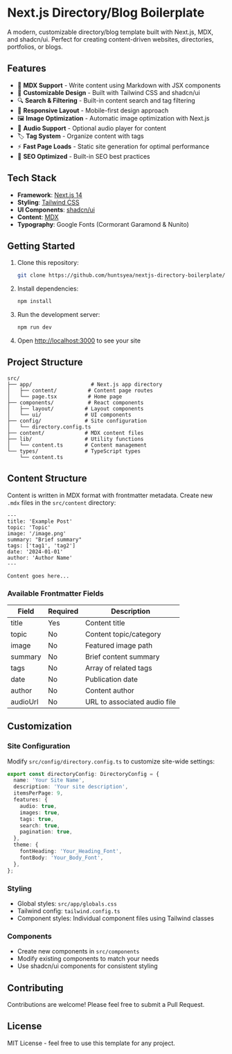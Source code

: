 # Next.js Directory/Blog Boilerplate

A modern, customizable directory/blog template built with Next.js, MDX, and shadcn/ui. Perfect for creating content-driven websites, directories, portfolios, or blogs.

## Features

- 📝 **MDX Support** - Write content using Markdown with JSX components
- 🎨 **Customizable Design** - Built with Tailwind CSS and shadcn/ui
- 🔍 **Search & Filtering** - Built-in content search and tag filtering
- 📱 **Responsive Layout** - Mobile-first design approach
- 🖼️ **Image Optimization** - Automatic image optimization with Next.js
- 🎵 **Audio Support** - Optional audio player for content
- 🏷️ **Tag System** - Organize content with tags
- ⚡ **Fast Page Loads** - Static site generation for optimal performance
- 🎯 **SEO Optimized** - Built-in SEO best practices

## Tech Stack

- **Framework**: [Next.js 14](https://nextjs.org/)
- **Styling**: [Tailwind CSS](https://tailwindcss.com/)
- **UI Components**: [shadcn/ui](https://ui.shadcn.com/)
- **Content**: [MDX](https://mdxjs.com/)
- **Typography**: Google Fonts (Cormorant Garamond & Nunito)

## Getting Started

1. Clone this repository:
   ```bash
   git clone https://github.com/huntsyea/nextjs-directory-boilerplate/
   ```

2. Install dependencies:
   ```bash
   npm install
   ```

3. Run the development server:
   ```bash
   npm run dev
   ```

4. Open [http://localhost:3000](http://localhost:3000) to see your site

## Project Structure

```
src/
├── app/                   # Next.js app directory
│   ├── content/          # Content page routes
│   └── page.tsx          # Home page
├── components/           # React components
│   ├── layout/          # Layout components
│   └── ui/              # UI components
├── config/              # Site configuration
│   └── directory.config.ts
├── content/             # MDX content files
├── lib/                 # Utility functions
│   └── content.ts       # Content management
└── types/               # TypeScript types
    └── content.ts
```

## Content Structure

Content is written in MDX format with frontmatter metadata. Create new `.mdx` files in the `src/content` directory:

```mdx
---
title: 'Example Post'
topic: 'Topic'
image: '/image.png'
summary: "Brief summary"
tags: ['tag1', 'tag2']
date: '2024-01-01'
author: 'Author Name'
---

Content goes here...
```

### Available Frontmatter Fields

| Field    | Required | Description                    |
|----------|----------|--------------------------------|
| title    | Yes      | Content title                  |
| topic    | No       | Content topic/category         |
| image    | No       | Featured image path            |
| summary  | No       | Brief content summary          |
| tags     | No       | Array of related tags          |
| date     | No       | Publication date               |
| author   | No       | Content author                 |
| audioUrl | No       | URL to associated audio file   |

## Customization

### Site Configuration

Modify `src/config/directory.config.ts` to customize site-wide settings:

```typescript
export const directoryConfig: DirectoryConfig = {
  name: 'Your Site Name',
  description: 'Your site description',
  itemsPerPage: 9,
  features: {
    audio: true,
    images: true,
    tags: true,
    search: true,
    pagination: true,
  },
  theme: {
    fontHeading: 'Your_Heading_Font',
    fontBody: 'Your_Body_Font',
  },
};
```

### Styling

- Global styles: `src/app/globals.css`
- Tailwind config: `tailwind.config.ts`
- Component styles: Individual component files using Tailwind classes

### Components

- Create new components in `src/components`
- Modify existing components to match your needs
- Use shadcn/ui components for consistent styling

## Contributing

Contributions are welcome! Please feel free to submit a Pull Request.

## License

MIT License - feel free to use this template for any project.
